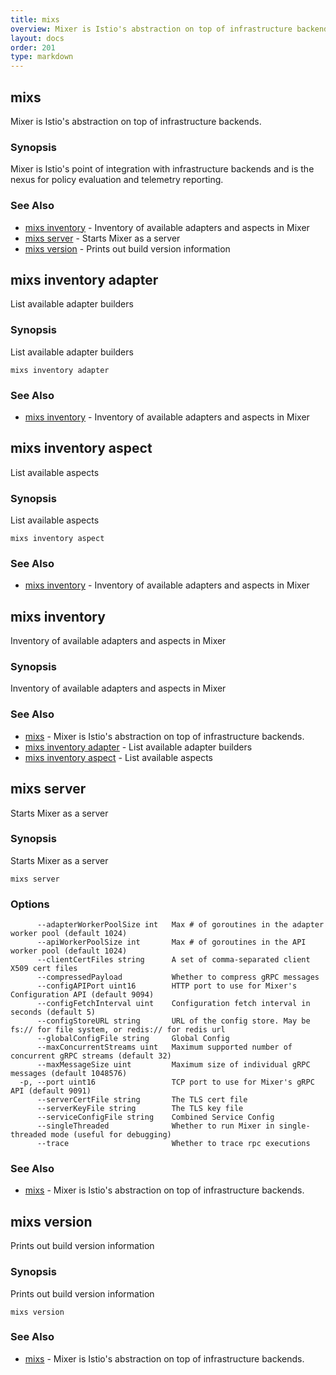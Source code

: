 ```yaml
---
title: mixs
overview: Mixer is Istio's abstraction on top of infrastructure backends.
layout: docs
order: 201
type: markdown
---
```


<a name="mixs"></a>
## mixs

Mixer is Istio's abstraction on top of infrastructure backends.

### Synopsis


Mixer is Istio's point of integration with infrastructure backends and is the
nexus for policy evaluation and telemetry reporting.

### See Also
* [mixs inventory](#mixs_inventory)	 - Inventory of available adapters and aspects in Mixer
* [mixs server](#mixs_server)	 - Starts Mixer as a server
* [mixs version](#mixs_version)	 - Prints out build version information

<a name="mixs_inventory_adapter"></a>
## mixs inventory adapter

List available adapter builders

### Synopsis


List available adapter builders

```
mixs inventory adapter
```

### See Also
* [mixs inventory](#mixs_inventory)	 - Inventory of available adapters and aspects in Mixer

<a name="mixs_inventory_aspect"></a>
## mixs inventory aspect

List available aspects

### Synopsis


List available aspects

```
mixs inventory aspect
```

### See Also
* [mixs inventory](#mixs_inventory)	 - Inventory of available adapters and aspects in Mixer

<a name="mixs_inventory"></a>
## mixs inventory

Inventory of available adapters and aspects in Mixer

### Synopsis


Inventory of available adapters and aspects in Mixer

### See Also
* [mixs](#mixs)	 - Mixer is Istio's abstraction on top of infrastructure backends.
* [mixs inventory adapter](#mixs_inventory_adapter)	 - List available adapter builders
* [mixs inventory aspect](#mixs_inventory_aspect)	 - List available aspects

<a name="mixs_server"></a>
## mixs server

Starts Mixer as a server

### Synopsis


Starts Mixer as a server

```
mixs server
```

### Options

```
      --adapterWorkerPoolSize int   Max # of goroutines in the adapter worker pool (default 1024)
      --apiWorkerPoolSize int       Max # of goroutines in the API worker pool (default 1024)
      --clientCertFiles string      A set of comma-separated client X509 cert files
      --compressedPayload           Whether to compress gRPC messages
      --configAPIPort uint16        HTTP port to use for Mixer's Configuration API (default 9094)
      --configFetchInterval uint    Configuration fetch interval in seconds (default 5)
      --configStoreURL string       URL of the config store. May be fs:// for file system, or redis:// for redis url
      --globalConfigFile string     Global Config
      --maxConcurrentStreams uint   Maximum supported number of concurrent gRPC streams (default 32)
      --maxMessageSize uint         Maximum size of individual gRPC messages (default 1048576)
  -p, --port uint16                 TCP port to use for Mixer's gRPC API (default 9091)
      --serverCertFile string       The TLS cert file
      --serverKeyFile string        The TLS key file
      --serviceConfigFile string    Combined Service Config
      --singleThreaded              Whether to run Mixer in single-threaded mode (useful for debugging)
      --trace                       Whether to trace rpc executions
```

### See Also
* [mixs](#mixs)	 - Mixer is Istio's abstraction on top of infrastructure backends.

<a name="mixs_version"></a>
## mixs version

Prints out build version information

### Synopsis


Prints out build version information

```
mixs version
```

### See Also
* [mixs](#mixs)	 - Mixer is Istio's abstraction on top of infrastructure backends.

